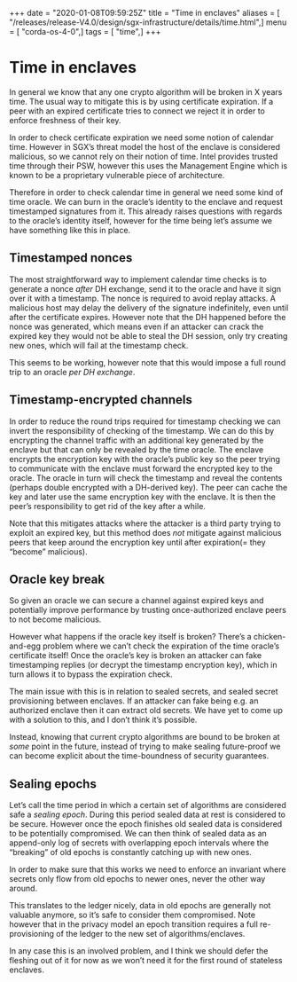 +++
date = "2020-01-08T09:59:25Z"
title = "Time in enclaves"
aliases = [ "/releases/release-V4.0/design/sgx-infrastructure/details/time.html",]
menu = [ "corda-os-4-0",]
tags = [ "time",]
+++


# Time in enclaves

In general we know that any one crypto algorithm will be broken in X years time. The usual way to mitigate this is by
            using certificate expiration. If a peer with an expired certificate tries to connect we reject it in order to enforce
            freshness of their key.

In order to check certificate expiration we need some notion of calendar time. However in SGX’s threat model the host
            of the enclave is considered malicious, so we cannot rely on their notion of time. Intel provides trusted time through
            their PSW, however this uses the Management Engine which is known to be a proprietary vulnerable piece of architecture.

Therefore in order to check calendar time in general we need some kind of time oracle. We can burn in the oracle’s
            identity to the enclave and request timestamped signatures from it. This already raises questions with regards to the
            oracle’s identity itself, however for the time being let’s assume we have something like this in place.


## Timestamped nonces

The most straightforward way to implement calendar time checks is to generate a nonce *after* DH exchange, send it to
                the oracle and have it sign over it with a timestamp. The nonce is required to avoid replay attacks. A malicious host
                may delay the delivery of the signature indefinitely, even until after the certificate expires. However note that the
                DH happened before the nonce was generated, which means even if an attacker can crack the expired key they would not be
                able to steal the DH session, only try creating new ones, which will fail at the timestamp check.

This seems to be working, however note that this would impose a full round trip to an oracle *per DH exchange*.


## Timestamp-encrypted channels

In order to reduce the round trips required for timestamp checking we can invert the responsibility of checking of the
                timestamp. We can do this by encrypting the channel traffic with an additional key generated by the enclave but that can
                only be revealed by the time oracle. The enclave encrypts the encryption key with the oracle’s public key so the peer
                trying to communicate with the enclave must forward the encrypted key to the oracle. The oracle in turn will check the
                timestamp and reveal the contents (perhaps double encrypted with a DH-derived key). The peer can cache the key and later
                use the same encryption key with the enclave. It is then the peer’s responsibility to get rid of the key after a while.

Note that this mitigates attacks where the attacker is a third party trying to exploit an expired key, but this method
                does *not* mitigate against malicious peers that keep around the encryption key until after expiration(= they “become”
                malicious).


## Oracle key break

So given an oracle we can secure a channel against expired keys and potentially improve performance by trusting
                once-authorized enclave peers to not become malicious.

However what happens if the oracle key itself is broken? There’s a chicken-and-egg problem where we can’t check the
                expiration of the time oracle’s certificate itself! Once the oracle’s key is broken an attacker can fake timestamping
                replies (or decrypt the timestamp encryption key), which in turn allows it to bypass the expiration check.

The main issue with this is in relation to sealed secrets, and sealed secret provisioning between enclaves. If an
                attacker can fake being e.g. an authorized enclave then it can extract old secrets. We have yet to come up with a
                solution to this, and I don’t think it’s possible.

Instead, knowing that current crypto algorithms are bound to be broken at *some* point in the future, instead of trying
                to make sealing future-proof we can become explicit about the time-boundness of security guarantees.


## Sealing epochs

Let’s call the time period in which a certain set of algorithms are considered safe a *sealing epoch*. During this
                period sealed data at rest is considered to be secure. However once the epoch finishes old sealed data is considered to
                be potentially compromised. We can then think of sealed data as an append-only log of secrets with overlapping epoch
                intervals where the “breaking” of old epochs is constantly catching up with new ones.

In order to make sure that this works we need to enforce an invariant where secrets only flow from old epochs to newer
                ones, never the other way around.

This translates to the ledger nicely, data in old epochs are generally not valuable anymore, so it’s safe to consider
                them compromised. Note however that in the privacy model an epoch transition requires a full re-provisioning of the
                ledger to the new set of algorithms/enclaves.

In any case this is an involved problem, and I think we should defer the fleshing out of it for now as we won’t need it
                for the first round of stateless enclaves.


